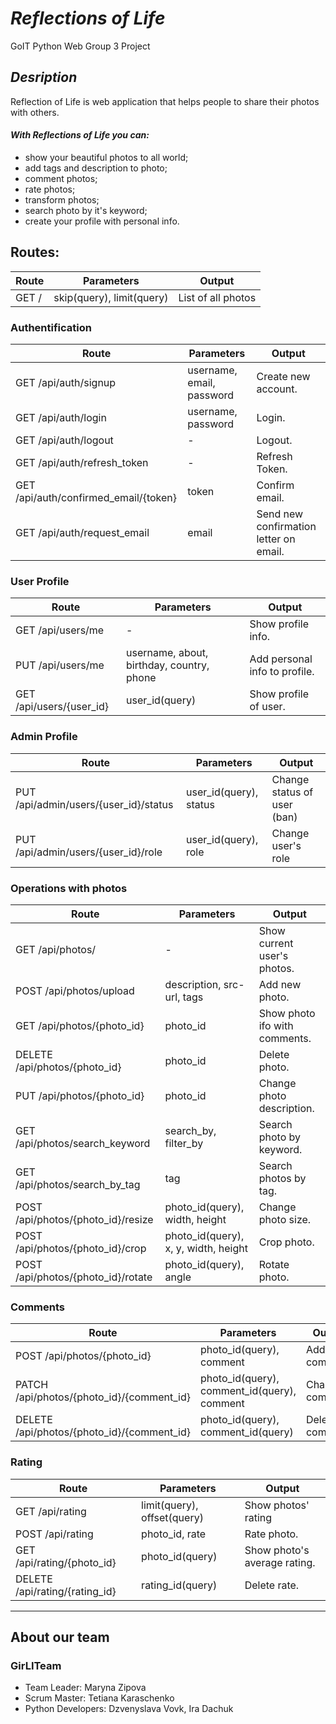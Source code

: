 # *Reflections of Life*

GoIT Python Web Group 3 Project

## *Desription*

Reflection of Life is web application that helps people to share their photos with others.

#### _With Reflections of Life you can:_
- show your beautiful photos to all world;
- add tags and description to photo;
- comment photos;
- rate photos;
- transform photos;
- search photo by it's keyword;
- create your profile with personal info.

## **Routes:**

| Route | Parameters | Output |
|-------| ---------- | ------ |
| GET / | skip(query), limit(query) | List of all photos |

### Authentification

| Route                                 | Parameters                | Output                                 |
|---------------------------------------|---------------------------|----------------------------------------|
| GET /api/auth/signup                  | username, email, password | Create new account.                    |
| GET /api/auth/login                   | username, password        | Login.                                 |
| GET /api/auth/logout                  | -                         | Logout.                                |
| GET /api/auth/refresh_token           | -                         | Refresh Token.                         |
| GET /api/auth/confirmed_email/{token} | token                     | Confirm email.                         |
| GET /api/auth/request_email           | email | Send new confirmation letter on email. |

### User Profile
| Route | Parameters | Output                        |
| ----- | ---------- |-------------------------------|
|GET /api/users/me | - | Show profile info.            |
| PUT /api/users/me | username, about, birthday, country, phone | Add personal info to profile. | 
| GET /api/users/{user_id} | user_id(query) | Show profile of user.         |

### Admin Profile

| Route | Parameters | Output                        |
| ----- | ---------- |-------------------------------|
| PUT /api/admin/users/{user_id}/status | user_id(query), status | Change status of user (ban) |
| PUT /api/admin/users/{user_id}/role | user_id(query), role | Change user's role |

### Operations with photos

| Route                              | Parameters                           | Output                        |
|------------------------------------|--------------------------------------|-------------------------------|
| GET /api/photos/                   | -                                    | Show current user's photos.   |
| POST /api/photos/upload            | description, src-url, tags           | Add new photo.                |
| GET /api/photos/{photo_id}         | photo_id                             | Show photo ifo with comments. |
| DELETE /api/photos/{photo_id}      | photo_id                             | Delete photo. |
| PUT /api/photos/{photo_id}         | photo_id                             | Change photo description. |
| GET /api/photos/search_keyword     | search_by, filter_by                 | Search photo by keyword. |
| GET /api/photos/search_by_tag      | tag                                  | Search photos by tag. |
| POST /api/photos/{photo_id}/resize | photo_id(query), width, height       | Change photo size. |
| POST /api/photos/{photo_id}/crop   | photo_id(query), x, y, width, height | Crop photo. |
| POST /api/photos/{photo_id}/rotate | photo_id(query), angle               | Rotate photo. |


### Comments

| Route | Parameters | Output                        |
| ----- | ---------- |-------------------------------|
| POST /api/photos/{photo_id} | photo_id(query), comment | Add comment. |
| PATCH /api/photos/{photo_id}/{comment_id} | photo_id(query), comment_id(query), comment | Change comment. |
| DELETE /api/photos/{photo_id}/{comment_id} | photo_id(query), comment_id(query) | Delete comment. |

### Rating 

| Route | Parameters | Output                        |
| ----- | ---------- |-------------------------------|
| GET /api/rating |limit(query), offset(query) | Show photos' rating|
| POST /api/rating | photo_id, rate | Rate photo. |
| GET /api/rating/{photo_id} | photo_id(query) | Show photo's average rating. |
| DELETE /api/rating/{rating_id} | rating_id(query) | Delete rate. |

---

## About our team
### GirLITeam
- Team Leader: Maryna Zipova
- Scrum Master: Tetiana Karaschenko
- Python Developers: Dzvenyslava Vovk, Ira Dachuk


